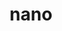 ---
title: "nano"
layout: cache
categories: [package, develop]
meta: {"versions": ["7.2", "8.0"], "compilers": ["gcc@=10.2.1", "gcc@=7.5.0"], "oss": ["centos7", "ubuntu18.04"], "platforms": ["linux"], "targets": ["x86_64_v3"], "stacks": ["developer-tools", "developer-tools-manylinux2014", "root"], "num_specs": 6, "num_specs_by_stack": {"root": 6, "developer-tools-manylinux2014": 1, "developer-tools": 3}}
spec_details: [{"hash": "heymhon2ppmha65jqgbzlwczlwahiopd", "compiler": "gcc@=10.2.1", "versions": ["7.2"], "os": "centos7", "platform": "linux", "target": "x86_64_v3", "variants": ["build_system=autotools"], "stacks": ["root"], "size": "-", "tarball": "https://binaries.spack.io/develop/build_cache/linux-centos7-x86_64_v3/gcc-10.2.1/nano-7.2/linux-centos7-x86_64_v3-gcc-10.2.1-nano-7.2-heymhon2ppmha65jqgbzlwczlwahiopd.spack"}, {"hash": "q4cevhpy6p6xdsvfmkwhg273e6d4uxea", "compiler": "gcc@=10.2.1", "versions": ["8.0"], "os": "centos7", "platform": "linux", "target": "x86_64_v3", "variants": ["build_system=autotools"], "stacks": ["root"], "size": "-", "tarball": "https://binaries.spack.io/develop/build_cache/linux-centos7-x86_64_v3/gcc-10.2.1/nano-8.0/linux-centos7-x86_64_v3-gcc-10.2.1-nano-8.0-q4cevhpy6p6xdsvfmkwhg273e6d4uxea.spack"}, {"hash": "f2vbuclhdjh3wv4demgp26q2k2b3nlk4", "compiler": "gcc@=10.2.1", "versions": ["8.0"], "os": "centos7", "platform": "linux", "target": "x86_64_v3", "variants": ["build_system=autotools"], "stacks": ["root", "developer-tools-manylinux2014"], "size": "-", "tarball": "https://binaries.spack.io/develop/build_cache/linux-centos7-x86_64_v3/gcc-10.2.1/nano-8.0/linux-centos7-x86_64_v3-gcc-10.2.1-nano-8.0-f2vbuclhdjh3wv4demgp26q2k2b3nlk4.spack"}, {"hash": "f3u3hran3ysxzvv23p6ipyhh7kywy2w3", "compiler": "gcc@=7.5.0", "versions": ["8.0"], "os": "ubuntu18.04", "platform": "linux", "target": "x86_64_v3", "variants": ["build_system=autotools"], "stacks": ["root", "developer-tools"], "size": "-", "tarball": "https://binaries.spack.io/develop/build_cache/linux-ubuntu18.04-x86_64_v3/gcc-7.5.0/nano-8.0/linux-ubuntu18.04-x86_64_v3-gcc-7.5.0-nano-8.0-f3u3hran3ysxzvv23p6ipyhh7kywy2w3.spack"}, {"hash": "7ey46qo5g3nfsaqf7rhcucgk2ohq4kbx", "compiler": "gcc@=7.5.0", "versions": ["7.2"], "os": "ubuntu18.04", "platform": "linux", "target": "x86_64_v3", "variants": ["build_system=autotools"], "stacks": ["root", "developer-tools"], "size": "-", "tarball": "https://binaries.spack.io/develop/build_cache/linux-ubuntu18.04-x86_64_v3/gcc-7.5.0/nano-7.2/linux-ubuntu18.04-x86_64_v3-gcc-7.5.0-nano-7.2-7ey46qo5g3nfsaqf7rhcucgk2ohq4kbx.spack"}, {"hash": "7guiusj7d7fefcpdzcljfp7x2nckwhl7", "compiler": "gcc@=7.5.0", "versions": ["8.0"], "os": "ubuntu18.04", "platform": "linux", "target": "x86_64_v3", "variants": ["build_system=autotools"], "stacks": ["root", "developer-tools"], "size": "-", "tarball": "https://binaries.spack.io/develop/build_cache/linux-ubuntu18.04-x86_64_v3/gcc-7.5.0/nano-8.0/linux-ubuntu18.04-x86_64_v3-gcc-7.5.0-nano-8.0-7guiusj7d7fefcpdzcljfp7x2nckwhl7.spack"}]
---